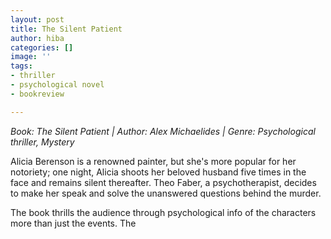 ```yaml
---
layout: post
title: The Silent Patient
author: hiba
categories: []
image: ''
tags:
- thriller
- psychological novel
- bookreview

---
```

_Book: The Silent Patient | Author: Alex Michaelides | Genre: Psychological thriller, Mystery_

Alicia Berenson is a renowned painter, but she's more popular for her notoriety; one night, Alicia shoots her beloved husband five times in the face and remains silent thereafter. Theo Faber, a psychotherapist, decides to make her speak and solve the unanswered questions behind the murder.

The book thrills the audience through psychological info of the characters more than just the events. The 